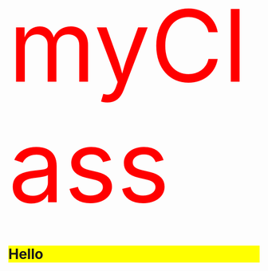 <style>
.myClass {
    color: red;
    font-size: 200px;
    }
    .h1 {
    background-color: yellow;
    }
</style>

<div class="myClass">myClass</div>
<h1 class="h1">Hello</h1>
